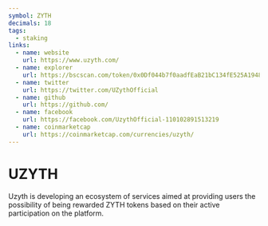 ```yaml
---
symbol: ZYTH
decimals: 18
tags:
  - staking
links:
  - name: website
    url: https://www.uzyth.com/
  - name: explorer
    url: https://bscscan.com/token/0x0Df044b7f0aadfEaB21bC134fE525A19484Ac133
  - name: twitter
    url: https://twitter.com/UZythOfficial
  - name: github
    url: https://github.com/
  - name: facebook
    url: https://facebook.com/UzythOfficial-110102891513219
  - name: coinmarketcap
    url: https://coinmarketcap.com/currencies/uzyth/
---
```


# UZYTH

Uzyth is developing an ecosystem of services aimed at providing users the possibility of being rewarded ZYTH tokens based on their active participation on the platform.
